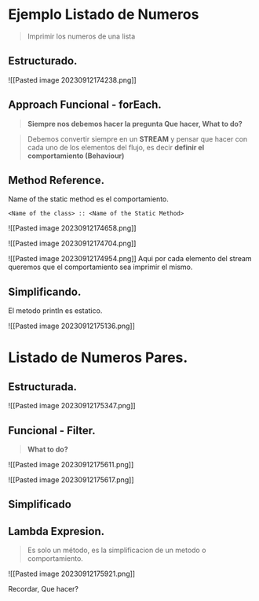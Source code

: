 # Ejemplo Listado de Numeros

> Imprimir los numeros de una lista
## Estructurado.

![[Pasted image 20230912174238.png]]

## Approach Funcional - forEach.

> **Siempre nos debemos hacer la pregunta Que hacer, What to do?**

> Debemos convertir siempre en un **STREAM** y pensar que hacer con cada uno de los elementos del flujo, es decir **definir el comportamiento (Behaviour)**


## Method Reference.

Name of the static method es el comportamiento.
```
<Name of the class> :: <Name of the Static Method>
```

![[Pasted image 20230912174658.png]]

![[Pasted image 20230912174704.png]]

![[Pasted image 20230912174954.png]]
Aqui por cada elemento del stream queremos que el comportamiento sea imprimir el mismo.

## Simplificando.

El metodo println es estatico.


![[Pasted image 20230912175136.png]]

# Listado de Numeros Pares.

## Estructurada.

![[Pasted image 20230912175347.png]]

## Funcional - Filter.

> **What to do?**

![[Pasted image 20230912175611.png]]

![[Pasted image 20230912175617.png]]

## Simplificado

## Lambda Expresion.

> Es solo un método, es la simplificacion de un metodo o comportamiento.

![[Pasted image 20230912175921.png]]

Recordar, Que hacer?